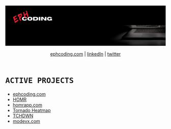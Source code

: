![ephcoding banner](./gh-profile__ephcoding.png)

<div align='center'>
  <a href='https://www.ephcoding.com'>ephcoding.com</a> |
    <a href='https://linkedin.com/in/ephraimjsmith'>linkedIn</a> |
  <a href='https://twitter.com/ephcoding'>twitter</a>
</div>

<br>

# **`ACTIVE PROJECTS`**

- [ephcoding.com](ephcoding.com)
- [HOMR](https://github.com/mobile-app__homr)
- [homrapp.com](https://www.homrapp.com)
- [Tornado Heatmap](https://github.com/ephcoding/tornado-heatmap)
- [TCHDWN](https://github.com/ephcoding/tornado-heatmap)
- [modevx.com](https://www.modevx.com)
